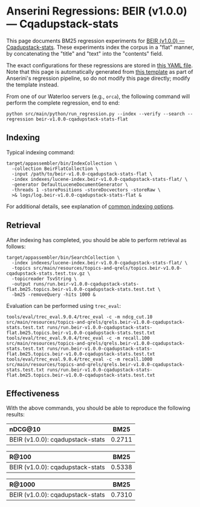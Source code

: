 # Anserini Regressions: BEIR (v1.0.0) &mdash; Cqadupstack-stats

This page documents BM25 regression experiments for [BEIR (v1.0.0) &mdash; Cqadupstack-stats](http://beir.ai/).
These experiments index the corpus in a "flat" manner, by concatenating the "title" and "text" into the "contents" field.

The exact configurations for these regressions are stored in [this YAML file](../src/main/resources/regression/beir-v1.0.0-cqadupstack-stats-flat.yaml).
Note that this page is automatically generated from [this template](../src/main/resources/docgen/templates/beir-v1.0.0-cqadupstack-stats-flat.template) as part of Anserini's regression pipeline, so do not modify this page directly; modify the template instead.

From one of our Waterloo servers (e.g., `orca`), the following command will perform the complete regression, end to end:

```
python src/main/python/run_regression.py --index --verify --search --regression beir-v1.0.0-cqadupstack-stats-flat
```

## Indexing

Typical indexing command:

```
target/appassembler/bin/IndexCollection \
  -collection BeirFlatCollection \
  -input /path/to/beir-v1.0.0-cqadupstack-stats-flat \
  -index indexes/lucene-index.beir-v1.0.0-cqadupstack-stats-flat/ \
  -generator DefaultLuceneDocumentGenerator \
  -threads 1 -storePositions -storeDocvectors -storeRaw \
  >& logs/log.beir-v1.0.0-cqadupstack-stats-flat &
```

For additional details, see explanation of [common indexing options](common-indexing-options.md).

## Retrieval

After indexing has completed, you should be able to perform retrieval as follows:

```
target/appassembler/bin/SearchCollection \
  -index indexes/lucene-index.beir-v1.0.0-cqadupstack-stats-flat/ \
  -topics src/main/resources/topics-and-qrels/topics.beir-v1.0.0-cqadupstack-stats.test.tsv.gz \
  -topicreader TsvString \
  -output runs/run.beir-v1.0.0-cqadupstack-stats-flat.bm25.topics.beir-v1.0.0-cqadupstack-stats.test.txt \
  -bm25 -removeQuery -hits 1000 &
```

Evaluation can be performed using `trec_eval`:

```
tools/eval/trec_eval.9.0.4/trec_eval -c -m ndcg_cut.10 src/main/resources/topics-and-qrels/qrels.beir-v1.0.0-cqadupstack-stats.test.txt runs/run.beir-v1.0.0-cqadupstack-stats-flat.bm25.topics.beir-v1.0.0-cqadupstack-stats.test.txt
tools/eval/trec_eval.9.0.4/trec_eval -c -m recall.100 src/main/resources/topics-and-qrels/qrels.beir-v1.0.0-cqadupstack-stats.test.txt runs/run.beir-v1.0.0-cqadupstack-stats-flat.bm25.topics.beir-v1.0.0-cqadupstack-stats.test.txt
tools/eval/trec_eval.9.0.4/trec_eval -c -m recall.1000 src/main/resources/topics-and-qrels/qrels.beir-v1.0.0-cqadupstack-stats.test.txt runs/run.beir-v1.0.0-cqadupstack-stats-flat.bm25.topics.beir-v1.0.0-cqadupstack-stats.test.txt
```

## Effectiveness

With the above commands, you should be able to reproduce the following results:

| nDCG@10                                                                                                      | BM25      |
|:-------------------------------------------------------------------------------------------------------------|-----------|
| BEIR (v1.0.0): cqadupstack-stats                                                                             | 0.2711    |


| R@100                                                                                                        | BM25      |
|:-------------------------------------------------------------------------------------------------------------|-----------|
| BEIR (v1.0.0): cqadupstack-stats                                                                             | 0.5338    |


| R@1000                                                                                                       | BM25      |
|:-------------------------------------------------------------------------------------------------------------|-----------|
| BEIR (v1.0.0): cqadupstack-stats                                                                             | 0.7310    |

